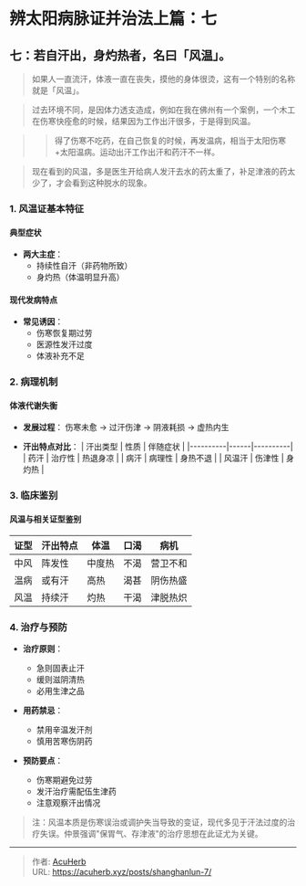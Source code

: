# 辨太阳病脉证并治法上篇：七


## 七：若自汗出，身灼热者，名曰「风温」。

<!--more-->

> 如果人一直流汗，体液一直在丧失，摸他的身体很烫，这有一个特别的名称就是「风温」。

> 过去环境不同，是因体力透支造成，例如在我在佛州有一个案例，一个木工在伤寒快痊愈的时候，结果因为工作出汗很多，于是得到风温。

>> 得了伤寒不吃药，在自己恢复的时候，再发温病，相当于太阳伤寒+太阳温病。运动出汗工作出汗和药汗不一样。

> 现在看到的风温，多是医生开给病人发汗去水的药太重了，补足津液的药太少了，才会看到这种脱水的现象。

### 1. 风温证基本特征
#### 典型症状
- **两大主症**：
  - 持续性自汗（非药物所致）
  - 身灼热（体温明显升高）

#### 现代发病特点
- **常见诱因**：
  - 伤寒恢复期过劳
  - 医源性发汗过度
  - 体液补充不足

### 2. 病理机制
#### 体液代谢失衡
- **发展过程**：
  伤寒未愈 → 过汗伤津 → 阴液耗损 → 虚热内生

- **汗出特点对比**：
  | 汗出类型 | 性质 | 伴随症状 |
  |----------|------|----------|
  | 药汗 | 治疗性 | 热退身凉 |
  | 病汗 | 病理性 | 身热不退 |
  | 风温汗 | 伤津性 | 身灼热 |

### 3. 临床鉴别
#### 风温与相关证型鉴别
| 证型 | 汗出特点 | 体温 | 口渴 | 病机 |
|------|----------|------|------|------|
| 中风 | 阵发性 | 中度热 | 不渴 | 营卫不和 |
| 温病 | 或有汗 | 高热 | 渴甚 | 阴伤热盛 |
| 风温 | 持续汗 | 灼热 | 干渴 | 津脱热炽 |

### 4. 治疗与预防
- **治疗原则**：
  - 急则固表止汗
  - 缓则滋阴清热
  - 必用生津之品

- **用药禁忌**：
  - 禁用辛温发汗剂
  - 慎用苦寒伤阴药

- **预防要点**：
  - 伤寒期避免过劳
  - 发汗治疗需配伍生津药
  - 注意观察汗出情况

> 注：风温本质是伤寒误治或调护失当导致的变证，现代多见于汗法过度的治疗失误。仲景强调"保胃气、存津液"的治疗思想在此证尤为关键。

---

> 作者: [AcuHerb](https://acuherb.xyz)  
> URL: https://acuherb.xyz/posts/shanghanlun-7/  

